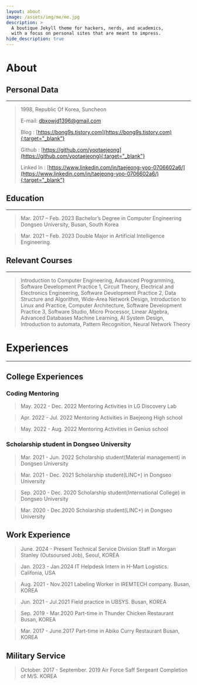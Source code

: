 ```yaml
---
layout: about
image: /assets/img/me/me.jpg
description: >
  A boutique Jekyll theme for hackers, nerds, and academics,
  with a focus on personal sites that are meant to impress.
hide_description: true
---
```


# About
<!--author-->

## Personal Data
---
> 1998, Republic Of Korea, Suncheon
>
> E-mail: dbxowjd1396@gmail.com
>
> Blog : [https://bong9s.tistory.com](https://bong9s.tistory.com){:target="_blank"}
>
> Github : [https://github.com/yootaejeong](https://github.com/yootaejeong){:target="_blank"}
>
> Linked In : [https://www.linkedin.com/in/taejeong-yoo-0706602a6/](https://www.linkedin.com/in/taejeong-yoo-0706602a6/){:target="_blank"}

## Education
---
> Mar. 2017 – Feb. 2023 Bachelor’s Degree in Computer Engineering Dongseo University, Busan, South Korea

> Mar. 2021 – Feb. 2023 Double Major in Artificial Intelligence Engineering.

## Relevant Courses
---
> Introduction to Computer Engineering, Advanced Programming, Software Development Practice 1, Circuit Theory, Electrical and Electronics Engineering, Software Development Practice 2, Data Structure and Algorithm, Wide-Area Network Design, Introduction to Linux and Practice, Computer Architecture, Software Development Practice 3, Software Studio, Micro Processor, Linear Algebra, Advanced Databases Machine Learning, AI System Design, Introduction to automata, Pattern Recognition, Neural Network Theory


# Experiences
---
## College Experiences

### Coding Mentoring

> May. 2022 - Dec. 2022  Mentoring Activities in LG Discovery Lab

> Apr. 2022 - Jul. 2022  Mentoring Activities in Baejeong High school

> May. 2022 - Aug. 2022  Mentoring Activities in Genius school

### Scholarship student in Dongseo University

> Mar. 2021 - Jun. 2022 Scholarship student(Material management) in Dongseo University

> Mar. 2021 - Dec. 2021 Scholarship student(LINC+) in Dongseo University

> Sep. 2020 - Dec. 2020 Scholarship student(International College) in Dongseo University

> Mar. 2020 - Dec.2020 Scholarship student(LINC+) in Dongseo University

## Work Experience

> June. 2024 - Present Technical Service Division Staff in Morgan Stanley (Outsoursed Job), Seoul, KOREA

> Jan. 2023 - Jan.2024 IT Helpdesk Intern in H-Mart Logistics. Califonia, USA

> Aug. 2021 - Nov.2021 Labeling Worker in IREMTECH company. Busan, KOREA

> Jun. 2021 - Jul.2021 Field practice in UBSYS. Busan, KOREA

> Sep. 2019 - Mar.2020 Part-time in Thunder Chicken Restaurant Busan, KOREA

> Mar. 2017 - June.2017 Part-time in Abiko Curry Restaurant Busan, KOREA

## Military Service

> October. 2017 - September. 2019 Air Force Saff Sergeant Completion of M/S. KOREA